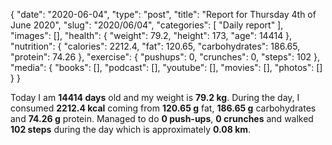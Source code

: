 {
    "date": "2020-06-04",
    "type": "post",
    "title": "Report for Thursday 4th of June 2020",
    "slug": "2020\/06\/04",
    "categories": [
        "Daily report"
    ],
    "images": [],
    "health": {
        "weight": 79.2,
        "height": 173,
        "age": 14414
    },
    "nutrition": {
        "calories": 2212.4,
        "fat": 120.65,
        "carbohydrates": 186.65,
        "protein": 74.26
    },
    "exercise": {
        "pushups": 0,
        "crunches": 0,
        "steps": 102
    },
    "media": {
        "books": [],
        "podcast": [],
        "youtube": [],
        "movies": [],
        "photos": []
    }
}

Today I am <strong>14414 days</strong> old and my weight is <strong>79.2 kg</strong>. During the day, I consumed <strong>2212.4 kcal</strong> coming from <strong>120.65 g</strong> fat, <strong>186.65 g</strong> carbohydrates and <strong>74.26 g</strong> protein. Managed to do <strong>0 push-ups</strong>, <strong>0 crunches</strong> and walked <strong>102 steps</strong> during the day which is approximately <strong>0.08 km</strong>.